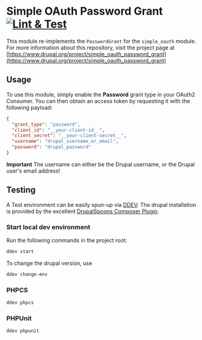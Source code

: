 # Simple OAuth Password Grant [![Lint & Test](https://github.com/wunderwerkio/drupal-simple-oauth-password-grant/actions/workflows/main.yml/badge.svg)](https://github.com/wunderwerkio/drupal-simple-oauth-password-grant/actions/workflows/main.yml)

This module re-implements the `PasswordGrant` for the `simple_oauth` module.
For more information about this repository, visit the project page at [https://www.drupal.org/project/simple_oauth_password_grant](https://www.drupal.org/project/simple_oauth_password_grant)

## Usage

To use this module, simply enable the **Password** grant type in your OAuth2 Consumer.
You can then obtain an access token by requesting it with the following payload:

```json
{
  "grant_type": "password",
  "client_id": "__your-client-id__",
  "client_secret": "__your-client-secret__",
  "username": "drupal_username_or_email",
  "password": "drupal_password"
}
```

**Important**
The username can either be the Drupal username, or the Drupal user's email address!

## Testing

A Test environment can be easily spun-up via [DDEV](https://ddev.readthedocs.io/en/stable/).
The drupal installation is provided by the excellent [DrupalSpoons Composer Plugin](https://gitlab.com/drupalspoons/composer-plugin).

### Start local dev environment

Run the following commands in the project root:

```sh
ddev start
```

To change the drupal version, use

```sh
ddev change-env
```

### PHPCS

```sh
ddev phpcs
```

### PHPUnit

```sh
ddev phpunit
```
